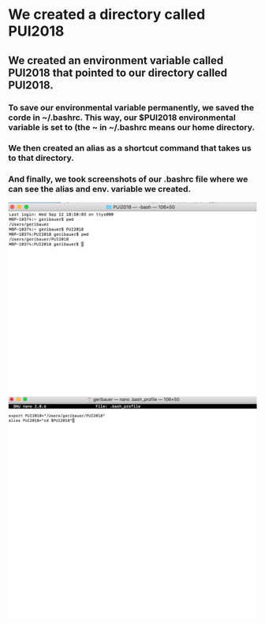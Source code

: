 # We created a directory called PUI2018

## We created an environment variable called PUI2018 that pointed to our directory called PUI2018.

### To save our environmental variable permanently, we saved the corde in ~/.bashrc. This way, our $PUI2018 environmental variable is set to (the ~ in ~/.bashrc means our home directory. 

### We then created an alias as a shortcut command that takes us to that directory.

### And finally, we took screenshots of our .bashrc file where we can see the alias and env. variable we created.

![Alt text](../HW1_mb6203/HW2_images/MarkBauer1.png)
![Alt text](../HW1_mb6203/HW2_images/MarkBauer2.png)
